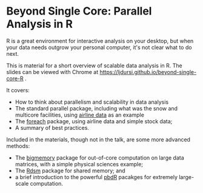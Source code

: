 Beyond Single Core: Parallel Analysis in R
===================

R is a great environment for interactive analysis on your desktop, but when your data needs outgrow your 
personal computer, it's not clear what to do next.

This is material for a short overview of scalable data analysis in R.  The slides can be viewed with Chrome at https://ljdursi.github.io/beyond-single-core-R .

It covers:

* How to think about parallelism and scalability in data analysis
* The standard parallel package, including what was the snow and multicore facilities, 
using [airline data](http://stat-computing.org/dataexpo/2009/the-data.html) as an example
* The [foreach](http://cran.r-project.org/web/packages/foreach/index.html) package, using 
airline data and simple stock data;
* A summary of best practices.

Included in the materials, though not in the talk, are some more advanced methods:
* The [bigmemory](http://cran.r-project.org/web/packages/bigmemory/index.html) package for out-of-core computation on large data matrices, with a simple physical sciences example;
* The [Rdsm](http://cran.r-project.org/web/packages/Rdsm/index.html) package for shared memory; and
* a brief introduction to the powerful [pbdR](http://r-pbd.org) pacakges for extremely large-scale computation.


